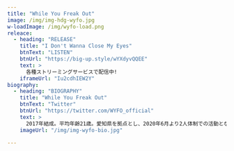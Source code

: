 ```yaml
---
title: "While You Freak Out"
image: /img/img-hdg-wyfo.jpg
w-loadImage: /img/wyfo-load.png
releace:
  - heading: "RELEASE"
    title: "I Don't Wanna Close My Eyes"
    btnText: "LISTEN"
    btnUrl: "https://big-up.style/wYXdyvQQEE"
    text: >
      各種ストリーミングサービスで配信中!
    iframeUrl: "Iu2cdhIEW2Y"
biography:
  - heading: "BIOGRAPHY"
    title: "While You Freak Out"
    btnText: "Twitter"
    btnUrl: "https://twitter.com/WYFO_official"
    text: >
      2017年結成。平均年齢21歳。愛知県を拠点とし、2020年6月より2人体制での活動となる。Hard Rock、UK Rock、Hip Hopなどの様々な音楽に影響を受け、ジャンルを超えた楽曲で音楽シーンを盛り上げる。
    imageUrl: "/img/img-wyfo-bio.jpg"

---
```

